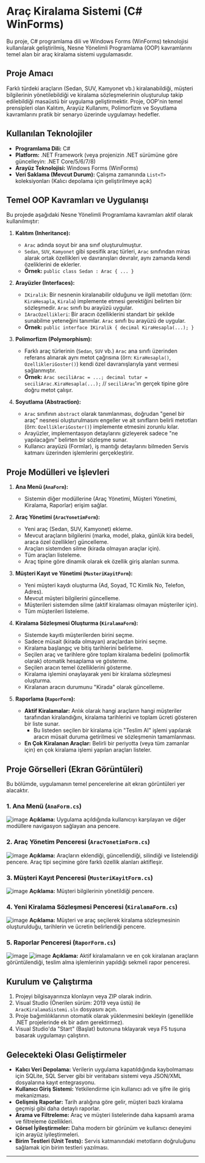 # Araç Kiralama Sistemi (C# WinForms)

Bu proje, C# programlama dili ve Windows Forms (WinForms) teknolojisi kullanılarak geliştirilmiş, Nesne Yönelimli Programlama (OOP) kavramlarını temel alan bir araç kiralama sistemi uygulamasıdır.

## Proje Amacı

Farklı türdeki araçların (Sedan, SUV, Kamyonet vb.) kiralanabildiği, müşteri bilgilerinin yönetilebildiği ve kiralama sözleşmelerinin oluşturulup takip edilebildiği masaüstü bir uygulama geliştirmektir. Proje, OOP'nin temel prensipleri olan Kalıtım, Arayüz Kullanımı, Polimorfizm ve Soyutlama kavramlarını pratik bir senaryo üzerinde uygulamayı hedefler.

## Kullanılan Teknolojiler

*   **Programlama Dili:** C#
*   **Platform:** .NET Framework (veya projenizin .NET sürümüne göre güncelleyin: .NET Core/5/6/7/8)
*   **Arayüz Teknolojisi:** Windows Forms (WinForms)
*   **Veri Saklama (Mevcut Durum):** Çalışma zamanında `List<T>` koleksiyonları (Kalıcı depolama için geliştirilmeye açık)

## Temel OOP Kavramları ve Uygulanışı

Bu projede aşağıdaki Nesne Yönelimli Programlama kavramları aktif olarak kullanılmıştır:

1.  **Kalıtım (Inheritance):**
    *   `Arac` adında soyut bir ana sınıf oluşturulmuştur.
    *   `Sedan`, `SUV`, `Kamyonet` gibi spesifik araç türleri, `Arac` sınıfından miras alarak ortak özellikleri ve davranışları devralır, aynı zamanda kendi özeliklerini de eklerler.
    *   **Örnek:** `public class Sedan : Arac { ... }`

2.  **Arayüzler (Interfaces):**
    *   `IKiralik`: Bir nesnenin kiralanabilir olduğunu ve ilgili metotları (örn: `KiraHesapla`, `Kirala`) implemente etmesi gerektiğini belirten bir sözleşmedir. `Arac` sınıfı bu arayüzü uygular.
    *   `IAracOzellikleri`: Bir aracın özelliklerini standart bir şekilde sunabilme yeteneğini tanımlar. `Arac` sınıfı bu arayüzü de uygular.
    *   **Örnek:** `public interface IKiralik { decimal KiraHesapla(...); }`

3.  **Polimorfizm (Polymorphism):**
    *   Farklı araç türlerinin (`Sedan`, `SUV` vb.) `Arac` ana sınıfı üzerinden referans alınarak aynı metot çağrısına (örn: `KiraHesapla()`, `OzellikleriGoster()`) kendi özel davranışlarıyla yanıt vermesi sağlanmıştır.
    *   **Örnek:** `Arac seciliArac = ...; decimal tutar = seciliArac.KiraHesapla(...);` // `seciliArac`'ın gerçek tipine göre doğru metot çalışır.

4.  **Soyutlama (Abstraction):**
    *   `Arac` sınıfının `abstract` olarak tanımlanması, doğrudan "genel bir araç" nesnesi oluşturulmasını engeller ve alt sınıfların belirli metotları (örn: `OzellikleriGoster()`) implemente etmesini zorunlu kılar.
    *   Arayüzler, implementasyon detaylarını gizleyerek sadece "ne yapılacağını" belirten bir sözleşme sunar.
    *   Kullanıcı arayüzü (Formlar), iş mantığı detaylarını bilmeden Servis katmanı üzerinden işlemlerini gerçekleştirir.

## Proje Modülleri ve İşlevleri

1.  **Ana Menü (`AnaForm`):**
    *   Sistemin diğer modüllerine (Araç Yönetimi, Müşteri Yönetimi, Kiralama, Raporlar) erişim sağlar.

2.  **Araç Yönetimi (`AracYonetimForm`):**
    *   Yeni araç (Sedan, SUV, Kamyonet) ekleme.
    *   Mevcut araçların bilgilerini (marka, model, plaka, günlük kira bedeli, araca özel özellikler) güncelleme.
    *   Araçları sistemden silme (kirada olmayan araçlar için).
    *   Tüm araçları listeleme.
    *   Araç tipine göre dinamik olarak ek özellik giriş alanları sunma.

3.  **Müşteri Kayıt ve Yönetimi (`MusteriKayitForm`):**
    *   Yeni müşteri kaydı oluşturma (Ad, Soyad, TC Kimlik No, Telefon, Adres).
    *   Mevcut müşteri bilgilerini güncelleme.
    *   Müşterileri sistemden silme (aktif kiralaması olmayan müşteriler için).
    *   Tüm müşterileri listeleme.

4.  **Kiralama Sözleşmesi Oluşturma (`KiralamaForm`):**
    *   Sistemde kayıtlı müşterilerden birini seçme.
    *   Sadece müsait (kirada olmayan) araçlardan birini seçme.
    *   Kiralama başlangıç ve bitiş tarihlerini belirleme.
    *   Seçilen araç ve tarihlere göre toplam kiralama bedelini (polimorfik olarak) otomatik hesaplama ve gösterme.
    *   Seçilen aracın temel özelliklerini gösterme.
    *   Kiralama işlemini onaylayarak yeni bir kiralama sözleşmesi oluşturma.
    *   Kiralanan aracın durumunu "Kirada" olarak güncelleme.

5.  **Raporlama (`RaporForm`):**
    *   **Aktif Kiralamalar:** Anlık olarak hangi araçların hangi müşteriler tarafından kiralandığını, kiralama tarihlerini ve toplam ücreti gösteren bir liste sunar.
        *   Bu listeden seçilen bir kiralama için "Teslim Al" işlemi yapılarak aracın müsait duruma getirilmesi ve sözleşmenin tamamlanması.
    *   **En Çok Kiralanan Araçlar:** Belirli bir periyotta (veya tüm zamanlar için) en çok kiralama işlemi yapılan araçları listeler.

## Proje Görselleri (Ekran Görüntüleri)

Bu bölümde, uygulamanın temel pencerelerine ait ekran görüntüleri yer alacaktır.

### 1. Ana Menü (`AnaForm.cs`)
![image](https://github.com/user-attachments/assets/ab7f3e3f-dbdf-4988-848e-dfa6c19e39f3)
**Açıklama:** Uygulama açıldığında kullanıcıyı karşılayan ve diğer modüllere navigasyon sağlayan ana pencere.

### 2. Araç Yönetim Penceresi (`AracYonetimForm.cs`)
![image](https://github.com/user-attachments/assets/86e51ed9-ae75-48b8-82f1-9c6b192703b3)
**Açıklama:** Araçların eklendiği, güncellendiği, silindiği ve listelendiği pencere. Araç tipi seçimine göre farklı özellik alanları aktifleşir.

### 3. Müşteri Kayıt Penceresi (`MusteriKayitForm.cs`)
![image](https://github.com/user-attachments/assets/f86819ad-1fd1-48d8-abaf-6c358361e0a1)
**Açıklama:** Müşteri bilgilerinin yönetildiği pencere.

### 4. Yeni Kiralama Sözleşmesi Penceresi (`KiralamaForm.cs`)
![image](https://github.com/user-attachments/assets/0f24693a-1ec4-4323-a1be-cd015c91a3c0)
**Açıklama:** Müşteri ve araç seçilerek kiralama sözleşmesinin oluşturulduğu, tarihlerin ve ücretin belirlendiği pencere.

### 5. Raporlar Penceresi (`RaporForm.cs`)
![image](https://github.com/user-attachments/assets/f386b6de-cb64-49e9-828c-22c0fd2e7567)
![image](https://github.com/user-attachments/assets/0f3bc108-309e-428f-8f30-4b05742b037c)
**Açıklama:** Aktif kiralamaların ve en çok kiralanan araçların görüntülendiği, teslim alma işlemlerinin yapıldığı sekmeli rapor penceresi.

## Kurulum ve Çalıştırma

1.  Projeyi bilgisayarınıza klonlayın veya ZIP olarak indirin.
2.  Visual Studio (Önerilen sürüm: 2019 veya üstü) ile `AracKiralamaSistemi.sln` dosyasını açın.
3.  Proje bağımlılıklarının otomatik olarak yüklenmesini bekleyin (genellikle .NET projelerinde ek bir adım gerektirmez).
4.  Visual Studio'da "Start" (Başlat) butonuna tıklayarak veya F5 tuşuna basarak uygulamayı çalıştırın.

## Gelecekteki Olası Geliştirmeler

*   **Kalıcı Veri Depolama:** Verilerin uygulama kapatıldığında kaybolmaması için SQLite, SQL Server gibi bir veritabanı sistemi veya JSON/XML dosyalarına kayıt entegrasyonu.
*   **Kullanıcı Giriş Sistemi:** Yetkilendirme için kullanıcı adı ve şifre ile giriş mekanizması.
*   **Gelişmiş Raporlar:** Tarih aralığına göre gelir, müşteri bazlı kiralama geçmişi gibi daha detaylı raporlar.
*   **Arama ve Filtreleme:** Araç ve müşteri listelerinde daha kapsamlı arama ve filtreleme özellikleri.
*   **Görsel İyileştirmeler:** Daha modern bir görünüm ve kullanıcı deneyimi için arayüz iyileştirmeleri.
*   **Birim Testleri (Unit Tests):** Servis katmanındaki metotların doğruluğunu sağlamak için birim testleri yazılması.

---
